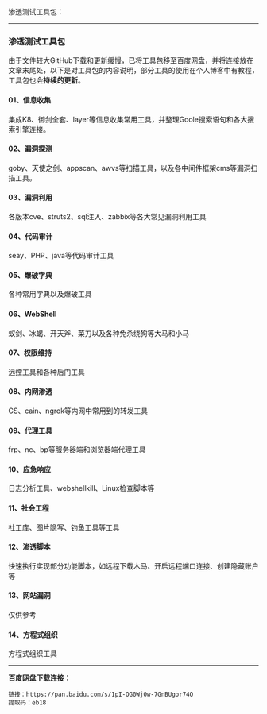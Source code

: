 渗透测试工具包：

-------


### 渗透测试工具包

由于文件较大GitHub下载和更新缓慢，已将工具包移至百度网盘，并将连接放在文章末尾处，以下是对工具包的内容说明，部分工具的使用在个人博客中有教程，工具包也会**持续的更新**。

#### 01、信息收集

集成K8、御剑全套、layer等信息收集常用工具，并整理Goole搜索语句和各大搜索引擎连接。

#### 02、漏洞探测

goby、天使之剑、appscan、awvs等扫描工具，以及各中间件框架cms等漏洞扫描工具。

#### 03、漏洞利用

各版本cve、struts2、sql注入、zabbix等各大常见漏洞利用工具

#### 04、代码审计

seay、PHP、java等代码审计工具

#### 05、爆破字典

各种常用字典以及爆破工具

#### 06、WebShell

蚁剑、冰蝎、开天斧、菜刀以及各种免杀绕狗等大马和小马

#### 07、权限维持

远控工具和各种后门工具

#### 08、内网渗透

CS、cain、ngrok等内网中常用到的转发工具

#### 09、代理工具

frp、nc、bp等服务器端和浏览器端代理工具

#### 10、应急响应

日志分析工具、webshellkill、Linux检查脚本等

#### 11、社会工程

社工库、图片隐写、钓鱼工具等工具

#### 12、渗透脚本

快速执行实现部分功能脚本，如远程下载木马、开启远程端口连接、创建隐藏账户等

#### 13、网站漏洞

仅供参考

#### 14、方程式组织

方程式组织工具

------

**百度网盘下载连接：**

```
链接：https://pan.baidu.com/s/1pI-OG0Wj0w-7GnBUgor74Q 
提取码：eb18 
```








